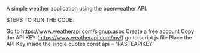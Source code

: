 A simple weather application using the openweather API.

STEPS TO RUN THE CODE:

Go to https://www.weatherapi.com/signup.aspx
Create a free account
Copy the API KEY (https://www.weatherapi.com/my/)
go to script.js file
Place the API Key inside the single quotes 
const api = 'PASTEAPIKEY'
